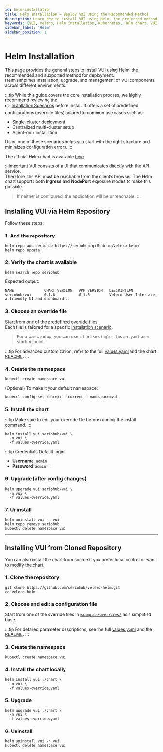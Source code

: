 ```yaml
---
id: helm-installation
title: Helm Installation – Deploy VUI Using the Recommended Method
description: Learn how to install VUI using Helm, the preferred method for managing deployments. This guide covers core steps and links to scenario-specific configurations for single or multi-cluster environments.
keywords: [VUI, Velero, Helm installation, Kubernetes, Helm chart, VUI deployment, override files, installation guide]
sidebar_label: 'Helm'
sidebar_position: 1
---
```


# Helm Installation

This page provides the general steps to install VUI using Helm, the recommended and supported method for deployment.  
Helm simplifies installation, upgrade, and management of VUI components across different environments.

:::tip
While this guide covers the core installation process, we highly recommend reviewing the  
👉 [Installation Scenarios](/docs/getting-started/installation/scenarios/installation-scenarios) before install.
It offers a set of predefined configurations (override files) tailored to common use cases such as:

- Single-cluster deployment
- Centralized multi-cluster setup
- Agent-only installation

Using one of these scenarios helps you start with the right structure and minimizes configuration errors.
:::

The official Helm chart is available [here](https://github.com/seriohub/velero-helm).

:::important
VUI consists of a UI that communicates directly with the API service.  
Therefore, the API must be reachable from the client’s browser. The Helm chart supports both **Ingress** and **NodePort** exposure modes to make this possible.

> If neither is configured, the application will be unreachable.
:::

## Installing VUI via Helm Repository

Follow these steps:

### 1. Add the repository

``` shell
helm repo add seriohub https://seriohub.github.io/velero-helm/
helm repo update
```

### 2. Verify the chart is available

``` shell
helm search repo seriohub
```

Expected output:

``` shell
NAME              CHART VERSION   APP VERSION   DESCRIPTION
seriohub/vui      0.1.6           0.1.6         Velero User Interface: a friendly UI and dashboard...
```

### 3. Choose an override file

Start from one of the [predefined override files](https://github.com/seriohub/velero-helm/tree/main/examples/overrides).  
Each file is tailored for a specific [installation scenario](/docs/getting-started/installation/scenarios/installation-scenarios#list-of-available-override-files).

> For a basic setup, you can use a file like `single-cluster.yaml` as a starting point.

:::tip
For advanced customization, refer to the full [values.yaml](https://github.com/seriohub/velero-helm/blob/main/chart/values.yaml) and the chart [README](https://github.com/seriohub/velero-helm/tree/main/chart).
:::

### 4. Create the namespace

``` shell
kubectl create namespace vui
```

(Optional) To make it your default namespace:

``` shell
kubectl config set-context --current --namespace=vui
```

### 5. Install the chart

:::tip
Make sure to edit your override file before running the install command.
:::

``` shell
helm install vui seriohub/vui \
  -n vui \
  -f values-override.yaml
```

:::tip Credentials
Default login:

- **Username**: `admin`
- **Password**: `admin`
:::

### 6. Upgrade (after config changes)

``` shell
helm upgrade vui seriohub/vui \
  -n vui \
  -f values-override.yaml
```

### 7. Uninstall

``` shell
helm uninstall vui -n vui
helm repo remove seriohub
kubectl delete namespace vui
```

---

## Installing VUI from Cloned Repository

You can also install the chart from source if you prefer local control or want to modify the chart.

### 1. Clone the repository

``` shell
git clone https://github.com/seriohub/velero-helm.git
cd velero-helm
```

### 2. Choose and edit a configuration file

Start from one of the override files in [`examples/overrides/`](https://github.com/seriohub/velero-helm/tree/main/examples/overrides) as a simplified base.

:::tip
For detailed parameter descriptions, see the full [values.yaml](https://github.com/seriohub/velero-helm/blob/main/chart/values.yaml) and the [README](https://github.com/seriohub/velero-helm/tree/main/chart).
:::

### 3. Create the namespace

``` shell
kubectl create namespace vui
```

### 4. Install the chart locally

``` shell
helm install vui ./chart \
  -n vui \
  -f values-override.yaml
```

### 5. Upgrade

``` shell
helm upgrade vui ./chart \
  -n vui \
  -f values-override.yaml
```

### 6. Uninstall

``` shell
helm uninstall vui -n vui
kubectl delete namespace vui
```
